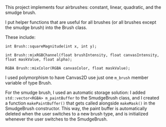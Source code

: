 This project implements four airbrushes: constant, linear, quadratic, and the smudge brush.

I put helper functions that are useful for all brushes (or all brushes except the smudge brush)
into the Brush class.

These include:
```
int Brush::squareMagnitude(int x, int y);

int Brush::mixRGBChannel(float brushIntensity, float canvasIntensity, float maskValue, float alpha);

RGBA Brush::mixColor(RGBA canvasColor, float maskValue);
```

I used polymorphism to have Canvas2D use just one `m_brush` member variable of type Brush.

For the smudge brush, I used an automatic storage solution:
I added `std::vector<RGBA> m_paintBuffer` to the SmudgeBrush class, and I created
a function `makePaintBuffer()` that gets called alongside `makeMask()` in the SmudgeBrush constructor. This way,
the paint buffer is automatically deleted when the user switches to a new brush type, and is initialized whenever
the user switches to the SmudgeBrush.
